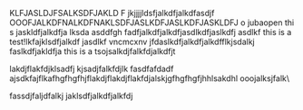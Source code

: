 KLFJASLDJFSALKSDFJAKLD F
jkjjjjldsfjalkdfjalkdfasdjf
OOOFJALKDFNALKDFNAKLSDFJASLKDFJASLKDFJASKLDFJ
o jubaopen
thi s jaskldfjalkdfja lksda
asddfgh
fadfjalkdfjalkdfjasdlkdfjaslkdfj asdlkf 
this is a test!lkfajklsdfjalkdf jasdlkf vncmcxnv
jfdaslkdfjalkdfjalkdfflkjsdalkj
faslkdfjakldfja
this is a tsojsalkdjfalkfdjalkdfjt


lakdjflakfdjklsadfj
kjsadjfalkfdjlk
fasdfafdadf
ajsdkfajflkafhgfhgfhjflakdjflakdjflakfdjalskjgfhgfhgfjhhlsakdhl
ooojalksjfalk\



fassdjfaljdfalkj
jaklsdfjalkdfjalkfdj
